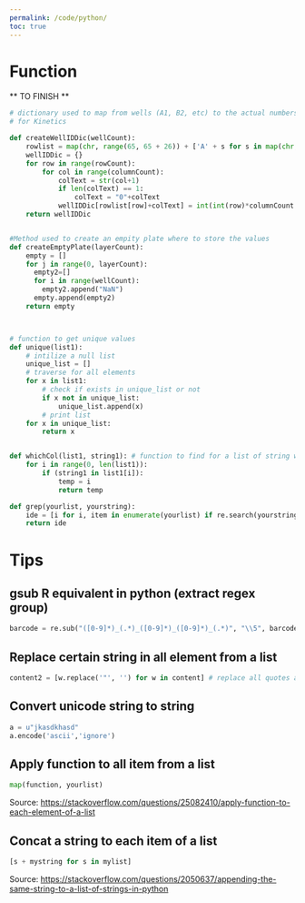 ```yaml
---
permalink: /code/python/
toc: true
---
```




# Function

\*\* TO FINISH \*\*

``` python
# dictionary used to map from wells (A1, B2, etc) to the actual numbers (0, 1, ...)
# for Kinetics

def createWellIDDic(wellCount):
    rowlist = map(chr, range(65, 65 + 26)) + ['A' + s for s in map(chr, range(65, 65 + (32 - 26)))]
    wellIDDic = {}
    for row in range(rowCount):
        for col in range(columnCount):
            colText = str(col+1)
            if len(colText) == 1:
                colText = "0"+colText
            wellIDDic[rowlist[row]+colText] = int(int(row)*columnCount +int(col)) # A start at chr(65)
    return wellIDDic


#Method used to create an empity plate where to store the values
def createEmptyPlate(layerCount):
    empty = []
    for j in range(0, layerCount):
      empty2=[]
      for i in range(wellCount):
        empty2.append("NaN")
      empty.append(empty2)
    return empty



# function to get unique values
def unique(list1):
    # intilize a null list
    unique_list = []
    # traverse for all elements
    for x in list1:
        # check if exists in unique_list or not
        if x not in unique_list:
            unique_list.append(x)
        # print list
    for x in unique_list:
        return x


def whichCol(list1, string1): # function to find for a list of string where is a specific string (id)
    for i in range(0, len(list1)):
        if (string1 in list1[i]):
            temp = i
            return temp

def grep(yourlist, yourstring):
    ide = [i for i, item in enumerate(yourlist) if re.search(yourstring, item)]
    return ide
```

# Tips

## gsub R equivalent in python (extract regex group)

``` python
barcode = re.sub("([0-9]*)_(.*)_([0-9]*)_([0-9]*)_(.*)", "\\5", barcode)
```

## Replace certain string in all element from a list

``` python
content2 = [w.replace('"', '') for w in content] # replace all quotes and remove first row
```

## Convert unicode string to string

``` python
a = u"jkasdkhasd"
a.encode('ascii','ignore')
```

## Apply function to all item from a list

``` python
map(function, yourlist)
```

Source: https://stackoverflow.com/questions/25082410/apply-function-to-each-element-of-a-list

## Concat a string to each item of a list

``` python
[s + mystring for s in mylist]
```

Source: https://stackoverflow.com/questions/2050637/appending-the-same-string-to-a-list-of-strings-in-python
